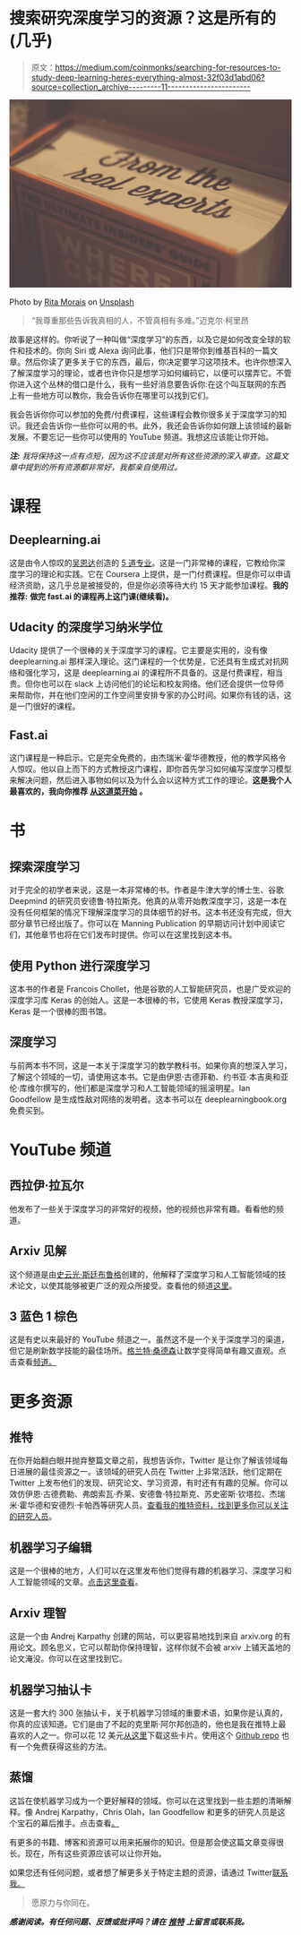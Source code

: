 # 搜索研究深度学习的资源？这是所有的(几乎)

> 原文：<https://medium.com/coinmonks/searching-for-resources-to-study-deep-learning-heres-everything-almost-32f03d1abd06?source=collection_archive---------11----------------------->

![](img/2cbfba54e508b923c3a6e2ba12802284.png)

Photo by [Rita Morais](https://unsplash.com/@moraisr?utm_source=medium&utm_medium=referral) on [Unsplash](https://unsplash.com?utm_source=medium&utm_medium=referral)

> “我尊重那些告诉我真相的人，不管真相有多难。”迈克尔·柯里昂

故事是这样的。你听说了一种叫做“深度学习”的东西，以及它是如何改变全球的软件和技术的。你向 Siri 或 Alexa 询问此事，他们只是带你到维基百科的一篇文章。然后你读了更多关于它的东西，最后，你决定要学习这项技术。也许你想深入了解深度学习的理论，或者也许你只是想学习如何编码它，以便可以摆弄它。不管你进入这个丛林的借口是什么，我有一些好消息要告诉你:在这个叫互联网的东西上有一些地方可以教你，我会告诉你在哪里可以找到它们。

我会告诉你你可以参加的免费/付费课程，这些课程会教你很多关于深度学习的知识。我还会告诉你一些你可以用的书。此外，我还会告诉你如何跟上该领域的最新发展。不要忘记一些你可以使用的 YouTube 频道。我想这应该能让你开始。

***注:*** *我将保持这一点有点短，因为这不应该是对所有这些资源的深入审查。这篇文章中提到的所有资源都非常好，我都亲自使用过。*

# 课程

## Deeplearning.ai

这是由令人惊叹的[吴恩达](https://en.wikipedia.org/wiki/Andrew_Ng)创造的 [5 道专业](https://www.coursera.org/specializations/deep-learning)。这是一门非常棒的课程，它教给你深度学习的理论和实践。它在 Coursera 上提供，是一门付费课程。但是你可以申请经济资助，这几乎总是被接受的，但是你必须等待大约 15 天才能参加课程。**我的推荐:** **做完 fast.ai 的课程再上这门课(继续看)。**

## Udacity 的深度学习纳米学位

Udacity 提供了一个很棒的关于深度学习的课程。它主要是实用的，没有像 deeplearning.ai 那样深入理论。这门课程的一个优势是，它还具有生成式对抗网络和强化学习，这是 deeplearning.ai 的课程所不具备的。这是付费课程，相当贵。但你也可以在 slack 上访问他们的论坛和校友网络。他们还会提供一位导师来帮助你，并在他们空闲的工作空间里安排专家的办公时间。如果你有钱的话，这是一门很好的课程。

## Fast.ai

这门课程是一种启示。它是完全免费的，由杰瑞米·霍华德教授，他的教学风格令人惊叹。他以自上而下的方式教授这门课程，即你首先学习如何编写深度学习模型来解决问题，然后进入事物如何以及为什么会以这种方式工作的理论。**这是我个人最喜欢的，我向你推荐** [**从这道菜开始**](http://www.fast.ai/) **。**

# 书

## 探索深度学习

对于完全的初学者来说，这是一本非常棒的书。作者是牛津大学的博士生、谷歌 Deepmind 的研究员安德鲁·特拉斯克。他真的从零开始教深度学习，这是一本在没有任何框架的情况下理解深度学习的具体细节的好书。这本书还没有完成，但大部分章节已经出版了。你可以在 Manning Publication 的早期访问计划中阅读它们，其他章节也将在它们发布时提供。你可以在这里找到这本书。

## 使用 Python 进行深度学习

这本书的作者是 Francois Chollet，他是谷歌的人工智能研究员，也是广受欢迎的深度学习库 Keras 的创始人。这是一本很棒的书，它使用 Keras 教授深度学习，Keras 是一个很棒的图书馆。

## 深度学习

与前两本书不同，这是一本关于深度学习的数学教科书。如果你真的想深入学习，了解这个领域的一切，请使用这本书。它是由伊恩·古德菲勒、约书亚·本吉奥和亚伦·库维尔撰写的，他们都是深度学习和人工智能领域的摇滚明星。Ian Goodfellow 是生成性敌对网络的发明者。这本书可以在 deeplearningbook.org 免费买到。

# YouTube 频道

## 西拉伊·拉瓦尔

他发布了一些关于深度学习的非常好的视频，他的视频也非常有趣。看看他的频道。

## Arxiv 见解

这个频道是由[史云光·斯廷布鲁格](https://twitter.com/xsteenbrugge)创建的，他解释了深度学习和人工智能领域的技术论文，以使其能够被更广泛的观众所接受。查看他的频道[这里](https://www.youtube.com/channel/UCNIkB2IeJ-6AmZv7bQ1oBYg/featured)。

## 3 蓝色 1 棕色

这是有史以来最好的 YouTube 频道之一。虽然这不是一个关于深度学习的渠道，但它是刷新数学技能的最佳场所。[格兰特·桑德森](https://twitter.com/3blue1brown)让数学变得简单有趣又直观。点击查看[频道。](https://www.youtube.com/channel/UCYO_jab_esuFRV4b17AJtAw)

# 更多资源

## 推特

在你开始翻白眼并抛弃整篇文章之前，我想告诉你，Twitter 是让你了解该领域每日进展的最佳资源之一。该领域的研究人员在 Twitter 上非常活跃，他们定期在 Twitter 上发布他们的发现、研究论文、学习资源，有时还有有趣的见解。你可以效仿伊恩·古德费勒、弗朗索瓦·乔莱、安德鲁·特拉斯克、苏史密斯·钦塔拉、杰瑞米·霍华德和安德烈·卡帕西等研究人员。[查看我的推特资料，找到更多你可以关注的研究人员](https://twitter.com/iamJYash)。

## 机器学习子编辑

这是一个很棒的地方，人们可以在这里发布他们觉得有趣的机器学习、深度学习和人工智能领域的文章。[点击这里查看](https://www.reddit.com/r/MachineLearning/)。

## Arxiv 理智

这是一个由 Andrej Karpathy 创建的网站，可以更容易地找到来自 arxiv.org 的有用论文。顾名思义，它可以帮助你保持理智，这样你就不会被 arxiv 上铺天盖地的论文淹没。你可以在这里找到它。

## 机器学习抽认卡

这是一套大约 300 张抽认卡，关于机器学习领域的重要术语，如果你是认真的，你真的应该知道。它们是由了不起的克里斯·阿尔邦创造的，他也是我在推特上最喜欢的人之一。你可以花 12 美元[从这里](https://machinelearningflashcards.com/)下载这些卡片。使用这个 [Github repo](https://github.com/Dpananos/GetCards) 也有一个免费获得这些的方法。

## 蒸馏

这旨在使机器学习成为一个更好解释的领域。你可以在这里找到一些主题的清晰解释。像 Andrej Karpathy，Chris Olah，Ian Goodfellow 和更多的研究人员是这个宝石的幕后推手。点击查看[。](https://distill.pub/)

有更多的书籍、博客和资源可以用来拓展你的知识。但是那会使这篇文章变得很长。现在，所有这些资源应该可以让你开始。

如果您还有任何问题，或者想了解更多关于特定主题的资源，请通过 Twitter[联系我。](https://twitter.com/iamJYash)

> 愿原力与你同在。

***感谢阅读。有任何问题、反馈或批评吗？请在*** [***推特***](https://twitter.com/iamjyash) ***上留言或联系我。***